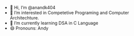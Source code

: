 - 👋 Hi, I’m @anandk404
- 👀 I’m interested in Competetive Programing and Computer Architechture.
- 🌱 I’m currently learning DSA in C Language
- 😄 Pronouns: Andy

<!---
anandk404/anandk404 is a ✨ special ✨ repository because its `README.md` (this file) appears on your GitHub profile.
You can click the Preview link to take a look at your changes.
--->
